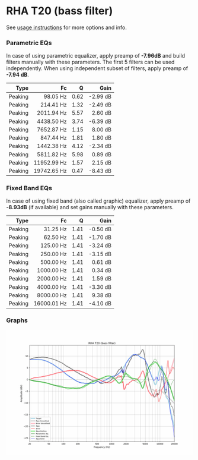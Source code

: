 # RHA T20 (bass filter)
See [usage instructions](https://github.com/jaakkopasanen/AutoEq#usage) for more options and info.

### Parametric EQs
In case of using parametric equalizer, apply preamp of **-7.96dB** and build filters manually
with these parameters. The first 5 filters can be used independently.
When using independent subset of filters, apply preamp of **-7.94 dB**.

| Type    | Fc          |    Q | Gain     |
|--------:|------------:|-----:|---------:|
| Peaking | 98.05 Hz    | 0.62 | -2.99 dB |
| Peaking | 214.41 Hz   | 1.32 | -2.49 dB |
| Peaking | 2011.94 Hz  | 5.57 | 2.60 dB  |
| Peaking | 4438.50 Hz  | 3.74 | -6.39 dB |
| Peaking | 7652.87 Hz  | 1.15 | 8.00 dB  |
| Peaking | 847.44 Hz   | 1.81 | 1.80 dB  |
| Peaking | 1442.38 Hz  | 4.12 | -2.34 dB |
| Peaking | 5811.82 Hz  | 5.98 | 0.89 dB  |
| Peaking | 11952.99 Hz | 1.57 | 2.15 dB  |
| Peaking | 19742.65 Hz | 0.47 | -8.43 dB |

### Fixed Band EQs
In case of using fixed band (also called graphic) equalizer, apply preamp of **-8.93dB**
(if available) and set gains manually with these parameters.

| Type    | Fc          |    Q | Gain     |
|--------:|------------:|-----:|---------:|
| Peaking | 31.25 Hz    | 1.41 | -0.50 dB |
| Peaking | 62.50 Hz    | 1.41 | -1.70 dB |
| Peaking | 125.00 Hz   | 1.41 | -3.24 dB |
| Peaking | 250.00 Hz   | 1.41 | -3.15 dB |
| Peaking | 500.00 Hz   | 1.41 | 0.61 dB  |
| Peaking | 1000.00 Hz  | 1.41 | 0.34 dB  |
| Peaking | 2000.00 Hz  | 1.41 | 1.59 dB  |
| Peaking | 4000.00 Hz  | 1.41 | -3.30 dB |
| Peaking | 8000.00 Hz  | 1.41 | 9.38 dB  |
| Peaking | 16000.01 Hz | 1.41 | -4.10 dB |

### Graphs
![](./RHA%20T20%20(bass%20filter).png)